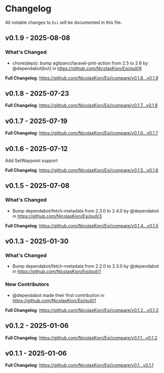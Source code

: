 # Changelog

All notable changes to `Esi` will be documented in this file.

## v0.1.9 - 2025-08-08

### What's Changed

* chore(deps): bump aglipanci/laravel-pint-action from 2.5 to 2.6 by @dependabot[bot] in https://github.com/NicolasKion/Esi/pull/6

**Full Changelog**: https://github.com/NicolasKion/Esi/compare/v0.1.8...v0.1.9

## v0.1.8 - 2025-07-23

**Full Changelog**: https://github.com/NicolasKion/Esi/compare/v0.1.7...v0.1.8

## v0.1.7 - 2025-07-19

**Full Changelog**: https://github.com/NicolasKion/Esi/compare/v0.1.6...v0.1.7

## v0.1.6 - 2025-07-12

Add SetWaypoint support

**Full Changelog**: https://github.com/NicolasKion/Esi/compare/v0.1.5...v0.1.6

## v0.1.5 - 2025-07-08

### What's Changed

* Bump dependabot/fetch-metadata from 2.3.0 to 2.4.0 by @dependabot in https://github.com/NicolasKion/Esi/pull/3

**Full Changelog**: https://github.com/NicolasKion/Esi/compare/v0.1.4...v0.1.5

## v0.1.3 - 2025-01-30

### What's Changed

* Bump dependabot/fetch-metadata from 2.2.0 to 2.3.0 by @dependabot in https://github.com/NicolasKion/Esi/pull/1

### New Contributors

* @dependabot made their first contribution in https://github.com/NicolasKion/Esi/pull/1

**Full Changelog**: https://github.com/NicolasKion/Esi/compare/v0.1.2...v0.1.3

## v0.1.2 - 2025-01-06

**Full Changelog**: https://github.com/NicolasKion/Esi/compare/v0.1.1...v0.1.2

## v0.1.1 - 2025-01-06

**Full Changelog**: https://github.com/NicolasKion/Esi/compare/v0.1...v0.1.1
